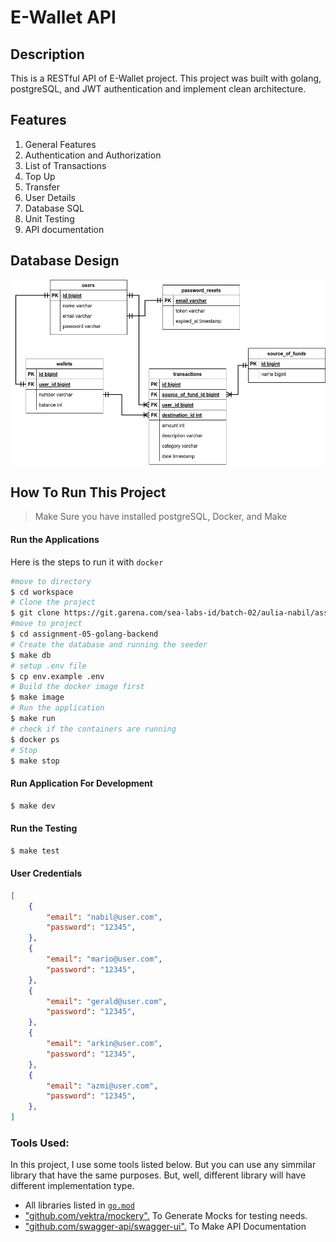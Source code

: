 # E-Wallet API

## Description
This is a RESTful API of E-Wallet project. This project was built with golang, postgreSQL, and JWT authentication and implement clean architecture.

## Features
1. General Features
1. Authentication and Authorization
1. List of Transactions
1. Top Up
1. Transfer
1. User Details
1. Database SQL
1. Unit Testing
1. API documentation

## Database Design
<img src="./public/assets/e-wallet-ERD.png" alt="e-wallet-ERD"/>

## How To Run This Project
> Make Sure you have installed postgreSQL, Docker, and Make

#### Run the Applications
Here is the steps to run it with `docker`

```bash
#move to directory
$ cd workspace
# Clone the project
$ git clone https://git.garena.com/sea-labs-id/batch-02/aulia-nabil/assignment-05-golang-backend.git
#move to project
$ cd assignment-05-golang-backend
# Create the database and running the seeder
$ make db
# setup .env file
$ cp env.example .env
# Build the docker image first
$ make image
# Run the application
$ make run
# check if the containers are running
$ docker ps
# Stop
$ make stop
```
#### Run Application For Development

```bash
$ make dev
```

#### Run the Testing

```bash
$ make test
```

#### User Credentials
```json
[
    {
        "email": "nabil@user.com",
        "password": "12345",
    },
    {
        "email": "mario@user.com",
        "password": "12345",
    },
    {
        "email": "gerald@user.com",
        "password": "12345",
    },
    {
        "email": "arkin@user.com",
        "password": "12345",
    },
    {
        "email": "azmi@user.com",
        "password": "12345",
    },
]
```

### Tools Used:
In this project, I use some tools listed below. But you can use any simmilar library that have the same purposes. But, well, different library will have different implementation type.

- All libraries listed in [`go.mod`](https://go.mod)
- ["github.com/vektra/mockery".](https://github.com/vektra/mockery) To Generate Mocks for testing needs.
- ["github.com/swagger-api/swagger-ui".](https://github.com/swagger-api/swagger-ui) To Make API Documentation

